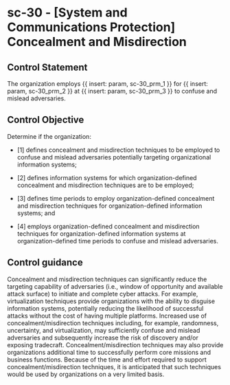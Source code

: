# sc-30 - \[System and Communications Protection\] Concealment and Misdirection

## Control Statement

The organization employs {{ insert: param, sc-30_prm_1 }} for {{ insert: param, sc-30_prm_2 }} at {{ insert: param, sc-30_prm_3 }} to confuse and mislead adversaries.

## Control Objective

Determine if the organization:

- \[1\] defines concealment and misdirection techniques to be employed to confuse and mislead adversaries potentially targeting organizational information systems;

- \[2\] defines information systems for which organization-defined concealment and misdirection techniques are to be employed;

- \[3\] defines time periods to employ organization-defined concealment and misdirection techniques for organization-defined information systems; and

- \[4\] employs organization-defined concealment and misdirection techniques for organization-defined information systems at organization-defined time periods to confuse and mislead adversaries.

## Control guidance

Concealment and misdirection techniques can significantly reduce the targeting capability of adversaries (i.e., window of opportunity and available attack surface) to initiate and complete cyber attacks. For example, virtualization techniques provide organizations with the ability to disguise information systems, potentially reducing the likelihood of successful attacks without the cost of having multiple platforms. Increased use of concealment/misdirection techniques including, for example, randomness, uncertainty, and virtualization, may sufficiently confuse and mislead adversaries and subsequently increase the risk of discovery and/or exposing tradecraft. Concealment/misdirection techniques may also provide organizations additional time to successfully perform core missions and business functions. Because of the time and effort required to support concealment/misdirection techniques, it is anticipated that such techniques would be used by organizations on a very limited basis.
